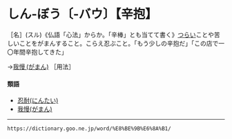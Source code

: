 # しん‐ぼう〔‐バウ〕【辛抱】

［名］(スル)《仏語「心法」からか。「辛棒」とも当てて書く》[つらい](つらい（辛い）)ことや苦しいことをがまんすること。こらえ忍ぶこと。「もう少しの辛抱だ」「この店で一〇年間辛抱してきた」

→[我慢 (がまん)](https://dictionary.goo.ne.jp/word/%E6%88%91%E6%85%A2/#jn-44653) ［用法］

#### 類語

-   [忍耐(にんたい)](https://dictionary.goo.ne.jp/word/%E5%BF%8D%E8%80%90/#jn-168927)
-   [我慢(がまん)](https://dictionary.goo.ne.jp/word/%E6%88%91%E6%85%A2/#jn-44653)

---
`https://dictionary.goo.ne.jp/word/%E8%BE%9B%E6%8A%B1/`